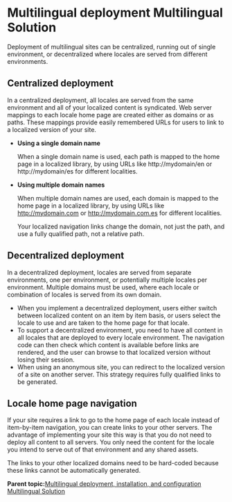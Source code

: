 # Multilingual deployment  Multilingual Solution

Deployment of multilingual sites can be centralized, running out of single environment, or decentralized where locales are served from different environments.

## Centralized deployment

In a centralized deployment, all locales are served from the same environment and all of your localized content is syndicated. Web server mappings to each locale home page are created either as domains or as paths. These mappings provide easily remembered URLs for users to link to a localized version of your site.

-   **Using a single domain name**

    When a single domain name is used, each path is mapped to the home page in a localized library, by using URLs like http://mydomain/en or http://mydomain/es for different localities.

-   **Using multiple domain names**

    When multiple domain names are used, each domain is mapped to the home page in a localized library, by using URLs like http://mydomain.com or http://mydomain.com.es for different localities.

    Your localized navigation links change the domain, not just the path, and use a fully qualified path, not a relative path.


## Decentralized deployment

In a decentralized deployment, locales are served from separate environments, one per environment, or potentially multiple locales per environment. Multiple domains must be used, where each locale or combination of locales is served from its own domain.

-   When you implement a decentralized deployment, users either switch between localized content on an item by item basis, or users select the locale to use and are taken to the home page for that locale.
-   To support a decentralized environment, you need to have all content in all locales that are deployed to every locale environment. The navigation code can then check which content is available before links are rendered, and the user can browse to that localized version without losing their session.
-   When using an anonymous site, you can redirect to the localized version of a site on another server. This strategy requires fully qualified links to be generated.

## Locale home page navigation

If your site requires a link to go to the home page of each locale instead of item-by-item navigation, you can create links to your other servers. The advantage of implementing your site this way is that you do not need to deploy all content to all servers. You only need the content for the locale you intend to serve out of that environment and any shared assets.

The links to your other localized domains need to be hard-coded because these links cannot be automatically generated.

**Parent topic:**[Multilingual deployment, installation, and configuration  Multilingual Solution](../wcm/wcm_mls_install_ovr.md)

